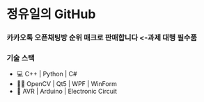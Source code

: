 # 정유일의 GitHub
<h3>카카오톡 오픈채팅방 순위 매크로 판매합니다 <-과제 대행 필수품</h3>
<h3>기술 스택</h3>

* 💻 C++ | Python | C#
* 👩‍💻 OpenCV | Qt5 | WPF | WinForm
* 🔧 AVR | Arduino | Electronic Circuit

<!--
[![Top Langs](https://github-readme-stats.vercel.app/api/top-langs/?username=yi1397&layout=compact&hide=makefile)](https://github.com/yi1397)
<br/>
-->


<!--
**yi1397/yi1397** is a ✨ _special_ ✨ repository because its `README.md` (this file) appears on your GitHub profile.

Here are some ideas to get you started:

- 🔭 I’m currently working on ...
- 🌱 I’m currently learning ...
- 👯 I’m looking to collaborate on ...
- 🤔 I’m looking for help with ...
- 💬 Ask me about ...
- 📫 How to reach me: ...
- 😄 Pronouns: ...
- ⚡ Fun fact: ...
-->
 
